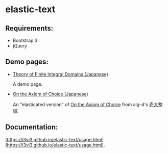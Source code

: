# elastic-text

## Requirements:
 - Bootstrap 3
 - jQuery

## Demo pages:
 - [Theory of Finite Integral Domains (Japanese)](https://i3vi3.github.io/elastic-text/sample.html)

    A demo page.

 - [On the Axiom of Choice (Japanese)](https://i3vi3.github.io/elastic-text/ac.html)

    An "elasticated version" of [On the Axiom of Choice](http://alg-d.com/ac/ac.html) from alg-d's [壱大整域](http://alg-d.com).

## Documentation:

[https://i3vi3.github.io/elastic-text/usage.html](https://i3vi3.github.io/elastic-text/usage.html).

